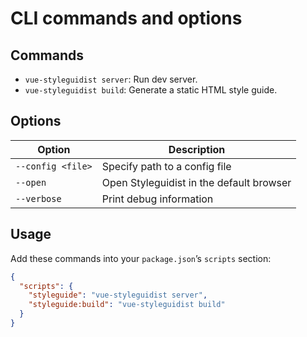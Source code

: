 # CLI commands and options

## Commands

- `vue-styleguidist server`: Run dev server.
- `vue-styleguidist build`: Generate a static HTML style guide.

## Options

| Option            | Description                              |
| ----------------- | ---------------------------------------- |
| `--config <file>` | Specify path to a config file            |
| `--open`          | Open Styleguidist in the default browser |
| `--verbose`       | Print debug information                  |

## Usage

Add these commands into your `package.json`’s `scripts` section:

```json
{
  "scripts": {
    "styleguide": "vue-styleguidist server",
    "styleguide:build": "vue-styleguidist build"
  }
}
```

